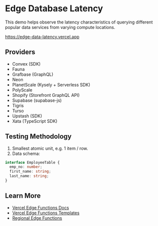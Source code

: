 # Edge Database Latency

This demo helps observe the latency characteristics of querying different popular data services from varying compute locations.

https://edge-data-latency.vercel.app

## Providers

- Convex (SDK)
- Fauna
- Grafbase (GraphQL)
- Neon
- PlanetScale (Kysely + Serverless SDK)
- PolyScale
- Shopify (Storefront GraphQL API)
- Supabase (supabase-js)
- Tigris
- Turso
- Upstash (SDK)
- Xata (TypeScript SDK)

## Testing Methodology

1. Smallest atomic unit, e.g. 1 item / row.
2. Data schema:

```ts
interface EmployeeTable {
  emp_no: number;
  first_name: string;
  last_name: string;
}
```

## Learn More

- [Vercel Edge Functions Docs](https://vercel.com/docs/concepts/functions/edge-functions)
- [Vercel Edge Functions Templates](https://vercel.com/templates/edge-functions)
- [Regional Edge Functions](https://vercel.com/blog/regional-execution-for-ultra-low-latency-rendering-at-the-edge)
